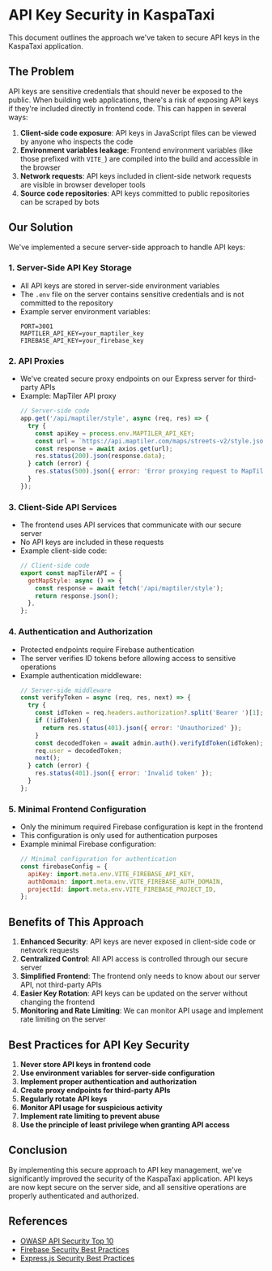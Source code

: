 # API Key Security in KaspaTaxi

This document outlines the approach we've taken to secure API keys in the KaspaTaxi application.

## The Problem

API keys are sensitive credentials that should never be exposed to the public. When building web applications, there's a risk of exposing API keys if they're included directly in frontend code. This can happen in several ways:

1. **Client-side code exposure**: API keys in JavaScript files can be viewed by anyone who inspects the code
2. **Environment variables leakage**: Frontend environment variables (like those prefixed with `VITE_`) are compiled into the build and accessible in the browser
3. **Network requests**: API keys included in client-side network requests are visible in browser developer tools
4. **Source code repositories**: API keys committed to public repositories can be scraped by bots

## Our Solution

We've implemented a secure server-side approach to handle API keys:

### 1. Server-Side API Key Storage

- All API keys are stored in server-side environment variables
- The `.env` file on the server contains sensitive credentials and is not committed to the repository
- Example server environment variables:
  ```
  PORT=3001
  MAPTILER_API_KEY=your_maptiler_key
  FIREBASE_API_KEY=your_firebase_key
  ```

### 2. API Proxies

- We've created secure proxy endpoints on our Express server for third-party APIs
- Example: MapTiler API proxy
  ```javascript
  // Server-side code
  app.get('/api/maptiler/style', async (req, res) => {
    try {
      const apiKey = process.env.MAPTILER_API_KEY;
      const url = `https://api.maptiler.com/maps/streets-v2/style.json?key=${apiKey}`;
      const response = await axios.get(url);
      res.status(200).json(response.data);
    } catch (error) {
      res.status(500).json({ error: 'Error proxying request to MapTiler' });
    }
  });
  ```

### 3. Client-Side API Services

- The frontend uses API services that communicate with our secure server
- No API keys are included in these requests
- Example client-side code:
  ```javascript
  // Client-side code
  export const mapTilerAPI = {
    getMapStyle: async () => {
      const response = await fetch('/api/maptiler/style');
      return response.json();
    },
  };
  ```

### 4. Authentication and Authorization

- Protected endpoints require Firebase authentication
- The server verifies ID tokens before allowing access to sensitive operations
- Example authentication middleware:
  ```javascript
  // Server-side middleware
  const verifyToken = async (req, res, next) => {
    try {
      const idToken = req.headers.authorization?.split('Bearer ')[1];
      if (!idToken) {
        return res.status(401).json({ error: 'Unauthorized' });
      }
      const decodedToken = await admin.auth().verifyIdToken(idToken);
      req.user = decodedToken;
      next();
    } catch (error) {
      res.status(401).json({ error: 'Invalid token' });
    }
  };
  ```

### 5. Minimal Frontend Configuration

- Only the minimum required Firebase configuration is kept in the frontend
- This configuration is only used for authentication purposes
- Example minimal Firebase configuration:
  ```javascript
  // Minimal configuration for authentication
  const firebaseConfig = {
    apiKey: import.meta.env.VITE_FIREBASE_API_KEY,
    authDomain: import.meta.env.VITE_FIREBASE_AUTH_DOMAIN,
    projectId: import.meta.env.VITE_FIREBASE_PROJECT_ID,
  };
  ```

## Benefits of This Approach

1. **Enhanced Security**: API keys are never exposed in client-side code or network requests
2. **Centralized Control**: All API access is controlled through our secure server
3. **Simplified Frontend**: The frontend only needs to know about our server API, not third-party APIs
4. **Easier Key Rotation**: API keys can be updated on the server without changing the frontend
5. **Monitoring and Rate Limiting**: We can monitor API usage and implement rate limiting on the server

## Best Practices for API Key Security

1. **Never store API keys in frontend code**
2. **Use environment variables for server-side configuration**
3. **Implement proper authentication and authorization**
4. **Create proxy endpoints for third-party APIs**
5. **Regularly rotate API keys**
6. **Monitor API usage for suspicious activity**
7. **Implement rate limiting to prevent abuse**
8. **Use the principle of least privilege when granting API access**

## Conclusion

By implementing this secure approach to API key management, we've significantly improved the security of the KaspaTaxi application. API keys are now kept secure on the server side, and all sensitive operations are properly authenticated and authorized.

## References

- [OWASP API Security Top 10](https://owasp.org/www-project-api-security/)
- [Firebase Security Best Practices](https://firebase.google.com/docs/rules/basics)
- [Express.js Security Best Practices](https://expressjs.com/en/advanced/best-practice-security.html)
